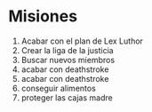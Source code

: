 # Misiones

1. Acabar con el plan de Lex Luthor
2. Crear la liga de la justicia
3. Buscar nuevos miembros
4. acabar con deathstroke
5. acabar con deathstroke
6. conseguir alimentos
7. proteger las cajas madre

